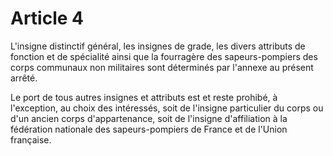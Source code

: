 # Article 4

L'insigne distinctif général, les insignes de grade, les divers attributs de fonction et de spécialité ainsi que la fourragère des sapeurs-pompiers des corps communaux non militaires sont déterminés par l'annexe au présent arrêté.

Le port de tous autres insignes et attributs est et reste prohibé, à l'exception, au choix des intéressés, soit de l'insigne particulier du corps ou d'un ancien corps d'appartenance, soit de l'insigne d'affiliation à la fédération nationale des sapeurs-pompiers de France et de l'Union française.
